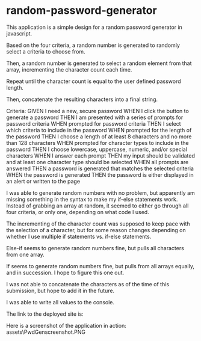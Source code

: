 # random-password-generator

This application is a simple design for a random password generator in javascript.

Based on the four criteria, a random number is generated to randomly select a criteria to choose from.  

Then, a random number is generated to select a random element from that array, incrementing the character count each time.

Repeat until the character count is equal to the user defined password length.

Then, concatenate the resulting characters into a final string.

Criteria:
GIVEN I need a new, secure password
WHEN I click the button to generate a password
THEN I am presented with a series of prompts for password criteria
WHEN prompted for password criteria
THEN I select which criteria to include in the password
WHEN prompted for the length of the password
THEN I choose a length of at least 8 characters and no more than 128 characters
WHEN prompted for character types to include in the password
THEN I choose lowercase, uppercase, numeric, and/or special characters
WHEN I answer each prompt
THEN my input should be validated and at least one character type should be selected
WHEN all prompts are answered
THEN a password is generated that matches the selected criteria
WHEN the password is generated
THEN the password is either displayed in an alert or written to the page


I was able to generate random numbers with no problem, but apparently am missing something in the syntax to make my if-else statements work.  Instead of grabbing an array at random, it seemed to either go through all four criteria, or only one, depending on what code I used.  

The incrementing of the character count was supposed to keep pace with the selection of a character, but for some reason changes depending on whether I use multiple if statements vs. if-else statements.  

Else-if seems to generate random numbers fine, but pulls all characters from one array.

If seems to generate random numbers fine, but pulls from all arrays equally, and in succession.  I hope to figure this one out.

I was not able to concatenate the characters as of the time of this submission, but hope to add it in the future.

I was able to write all values to the console.

The link to the deployed site is:

Here is a screenshot of the application in action:
assets\PwdGenscreenshot.PNG